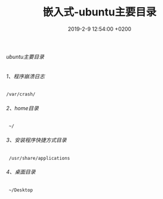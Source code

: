 ﻿---
layout: post
title:  "嵌入式-ubuntu主要目录"
date:   2019-2-9 12:54:00 +0200
categories: 嵌入式
---

###### ubuntu主要目录      
###### 1、程序崩溃日志  
```
/var/crash/
```

###### 2、home目录  
```
 ~/
```
###### 3、安装程序快捷方式目录  
```
 /usr/share/applications
```
###### 4、桌面目录  
```
 ~/Desktop
```
